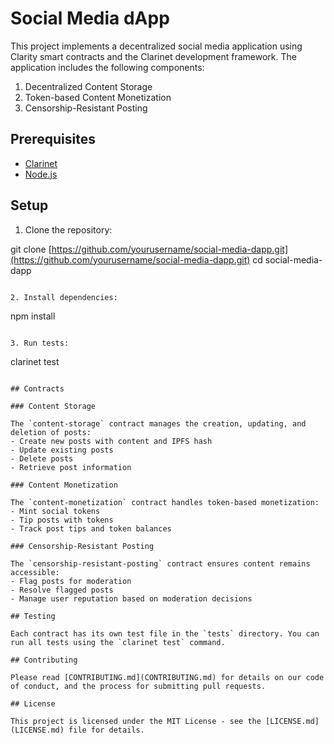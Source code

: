 # Social Media dApp

This project implements a decentralized social media application using Clarity smart contracts and the Clarinet development framework. The application includes the following components:

1. Decentralized Content Storage
2. Token-based Content Monetization
3. Censorship-Resistant Posting

## Prerequisites

- [Clarinet](https://github.com/hirosystems/clarinet)
- [Node.js](https://nodejs.org/)

## Setup

1. Clone the repository:

git clone [https://github.com/yourusername/social-media-dapp.git](https://github.com/yourusername/social-media-dapp.git)
cd social-media-dapp

```plaintext

2. Install dependencies:
```

npm install

```plaintext

3. Run tests:
```

clarinet test

```plaintext

## Contracts

### Content Storage

The `content-storage` contract manages the creation, updating, and deletion of posts:
- Create new posts with content and IPFS hash
- Update existing posts
- Delete posts
- Retrieve post information

### Content Monetization

The `content-monetization` contract handles token-based monetization:
- Mint social tokens
- Tip posts with tokens
- Track post tips and token balances

### Censorship-Resistant Posting

The `censorship-resistant-posting` contract ensures content remains accessible:
- Flag posts for moderation
- Resolve flagged posts
- Manage user reputation based on moderation decisions

## Testing

Each contract has its own test file in the `tests` directory. You can run all tests using the `clarinet test` command.

## Contributing

Please read [CONTRIBUTING.md](CONTRIBUTING.md) for details on our code of conduct, and the process for submitting pull requests.

## License

This project is licensed under the MIT License - see the [LICENSE.md](LICENSE.md) file for details.
```
